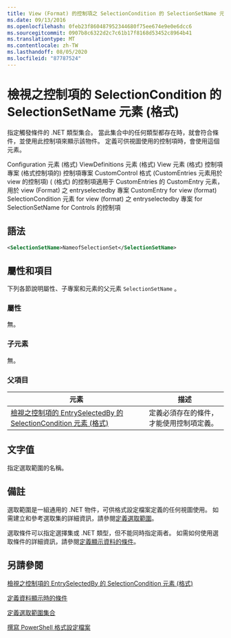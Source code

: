 ```yaml
---
title: View (Format) 的控制項之 SelectionCondition 的 SelectionSetName 元素 |Microsoft Docs
ms.date: 09/13/2016
ms.openlocfilehash: 0feb23f860487952344680f75ee674e9e0e6dcc6
ms.sourcegitcommit: 0907b8c6322d2c7c61b17f8168d53452c8964b41
ms.translationtype: MT
ms.contentlocale: zh-TW
ms.lasthandoff: 08/05/2020
ms.locfileid: "87787524"
---
```

# <a name="selectionsetname-element-for-selectioncondition-for-controls-for-view-format"></a>檢視之控制項的 SelectionCondition 的 SelectionSetName 元素 (格式)

指定觸發條件的 .NET 類型集合。 當此集合中的任何類型都存在時，就會符合條件，並使用此控制項來顯示該物件。 定義可供視圖使用的控制項時，會使用這個元素。

Configuration 元素 (格式) ViewDefinitions 元素 (格式) View 元素 (格式) 控制項專案 (格式控制項的) 控制項專案 CustomControl 格式 (CustomEntries 元素用於 view 的控制項)  ( (格式) 的控制項適用于 CustomEntries 的 CustomEntry 元素，用於 view (Format) 之 entryselectedby 專案 CustomEntry for view (format) SelectionCondition 元素 for view (format) 之 entryselectedby 專案 for SelectionSetName for Controls 的控制項

## <a name="syntax"></a>語法

```xml
<SelectionSetName>NameofSelectionSet</SelectionSetName>
```

## <a name="attributes-and-elements"></a>屬性和項目

下列各節說明屬性、子專案和元素的父元素 `SelectionSetName` 。

### <a name="attributes"></a>屬性

無。

### <a name="child-elements"></a>子元素

無。

### <a name="parent-elements"></a>父項目

|元素|描述|
|-------------|-----------------|
|[檢視之控制項的 EntrySelectedBy 的 SelectionCondition 元素 (格式)](./selectioncondition-element-for-entryselectedby-for-controls-for-view-format.md)|定義必須存在的條件，才能使用控制項定義。|

## <a name="text-value"></a>文字值

指定選取範圍的名稱。

## <a name="remarks"></a>備註

選取範圍是一組通用的 .NET 物件，可供格式設定檔案定義的任何視圖使用。 如需建立和參考選取集的詳細資訊，請參閱[定義選取範圍](./defining-selection-sets.md)。

選取條件可以指定選擇集或 .NET 類型，但不能同時指定兩者。 如需如何使用選取條件的詳細資訊，請參閱[定義顯示資料的條件](./defining-conditions-for-displaying-data.md)。

## <a name="see-also"></a>另請參閱

[檢視之控制項的 EntrySelectedBy 的 SelectionCondition 元素 (格式)](./selectioncondition-element-for-entryselectedby-for-controls-for-view-format.md)

[定義資料顯示時的條件](./defining-conditions-for-displaying-data.md)

[定義選取範圍集合](./defining-selection-sets.md)

[撰寫 PowerShell 格式設定檔案](./writing-a-powershell-formatting-file.md)
